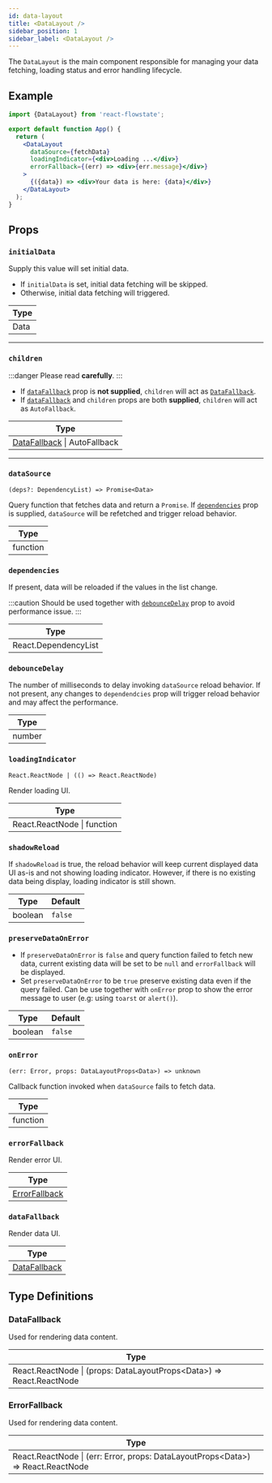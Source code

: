 ```yaml
---
id: data-layout
title: <DataLayout />
sidebar_position: 1
sidebar_label: <DataLayout />
---
```


The `DataLayout` is the main component responsible for managing your data fetching, loading status and error handling lifecycle.

## Example

```jsx title="App.jsx"
import {DataLayout} from 'react-flowstate';

export default function App() {
  return (
    <DataLayout
      dataSource={fetchData}
      loadingIndicator={<div>Loading ...</div>}
      errorFallback={(err) => <div>{err.message}</div>}
    >
      {({data}) => <div>Your data is here: {data}</div>}
    </DataLayout>
  );
}
```

## Props

### `initialData`

Supply this value will set initial data.
- If `initialData` is set, initial data fetching will be skipped.
- Otherwise, initial data fetching will triggered.

| Type    |
|---------|
| Data |

---

### `children`

:::danger
Please read **carefully**.
:::

- If [<code>dataFallback</code>](#datafallback) prop is **not supplied**, `children` will act as [<code>DataFallback</code>](#datafallback-1).
- If [<code>dataFallback</code>](#datafallback) and `children` props are both **supplied**, `children` will act as `AutoFallback`.

| Type                                           |
|------------------------------------------------|
| [DataFallback](#data-fallback) \| AutoFallback |

---

### `dataSource`

```tsx
(deps?: DependencyList) => Promise<Data>
```

Query function that fetches data and return a `Promise`.
If [<code>dependencies</code>](#dependencies) prop is supplied, `dataSource` will be refetched and trigger reload behavior.

| Type    |
|---------|
| function |

### `dependencies`

If present, data will be reloaded if the values in the list change.

:::caution
Should be used together with [<code>debounceDelay</code>](#debouncedelay) prop to avoid performance issue.
:::

| Type    |
|---------|
| React.DependencyList  |

### `debounceDelay`

The number of milliseconds to delay invoking `dataSource` reload behavior.
If not present, any changes to `dependendcies` prop will trigger reload
  behavior
  and may affect the performance.

| Type    |
|---------|
| number  |

### `loadingIndicator`

```tsx
React.ReactNode | (() => React.ReactNode)
```

Render loading UI.

| Type    |
|---------|
| React.ReactNode \| function  |

### `shadowReload`

If `shadowReload` is true, the reload behavior will keep current displayed
  data
  UI as-is and not showing loading indicator.
  However, if there is no existing data being display, loading indicator is
  still
  shown.

| Type    | Default |
|---------|---------|
| boolean | `false` |

### `preserveDataOnError`

- If `preserveDataOnError` is `false` and query function failed to fetch new
  data, current existing data will be set to be `null` and `errorFallback` will
  be displayed.
- Set `preserveDataOnError` to be `true` preserve existing data even if the
  query failed. Can be use together with `onError` prop to show the error
  message to user (e.g: using `toarst` or `alert()`).

| Type    | Default |
|---------|---------|
| boolean | `false` |

### `onError`

```tsx
(err: Error, props: DataLayoutProps<Data>) => unknown
```
Callback function invoked when `dataSource` fails to fetch data.

| Type    |
|---------|
| function |

### `errorFallback`

Render error UI.

| Type                           |
|--------------------------------|
| [ErrorFallback](#errorfallback-1) |

### `dataFallback`

Render data UI.

| Type                           |
|--------------------------------|
| [DataFallback](#datafallback-1) |

## Type Definitions

### DataFallback
Used for rendering data content.

| Type              |
|-------------------|
| React.ReactNode \| (props: DataLayoutProps<Data\>) => React.ReactNode |

### ErrorFallback
Used for rendering data content.

| Type              |
|-------------------|
| React.ReactNode \| (err: Error, props: DataLayoutProps<Data\>) => React.ReactNode |

